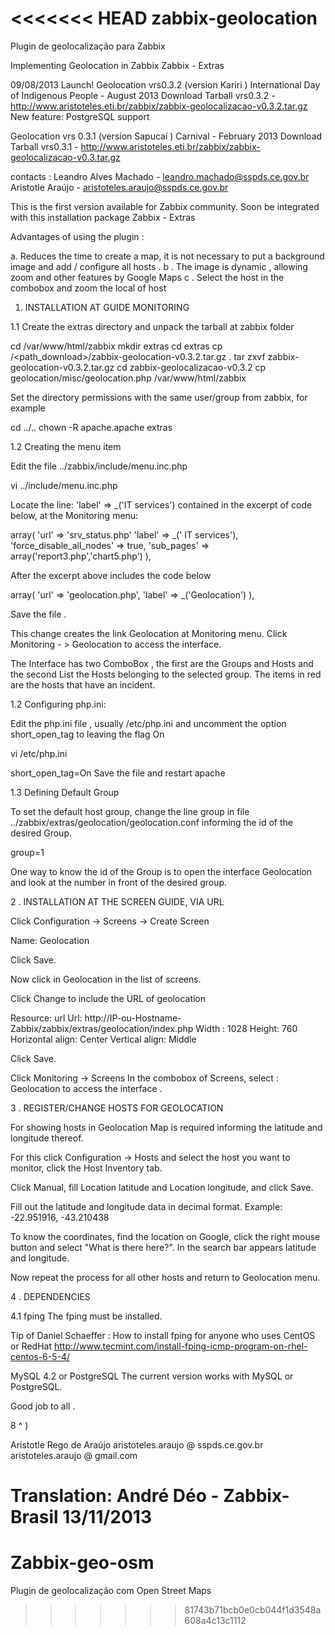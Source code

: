 <<<<<<< HEAD
zabbix-geolocation
==================

Plugin de geolocalização para Zabbix


Implementing Geolocation in Zabbix
Zabbix - Extras

09/08/2013
Launch!
Geolocation vrs0.3.2 (version Kariri )
International Day of Indigenous People - August 2013
Download Tarball vrs0.3.2 - http://www.aristoteles.eti.br/zabbix/zabbix-geolocalizacao-v0.3.2.tar.gz
New feature:
PostgreSQL support


Geolocation vrs 0.3.1 (version Sapucaí )
Carnival - February 2013
Download Tarball vrs0.3.1 - http://www.aristoteles.eti.br/zabbix/zabbix-geolocalizacao-v0.3.tar.gz

contacts :
Leandro Alves Machado - leandro.machado@sspds.ce.gov.br
Aristotle Araújo - aristoteles.araujo@sspds.ce.gov.br


This is the first version available for Zabbix community.
Soon be integrated with this installation package Zabbix - Extras

Advantages of using the plugin :

a. Reduces the time to create a map, it is not necessary to put a background image and add / configure all hosts .
b . The image is dynamic , allowing zoom and other features by Google Maps
c . Select the host in the combobox and zoom the local of host


1. INSTALLATION AT GUIDE MONITORING

1.1 Create the extras directory and unpack the tarball at zabbix folder

cd /var/www/html/zabbix
mkdir extras
cd extras
cp /<path_download>/zabbix-geolocation-v0.3.2.tar.gz .
tar zxvf zabbix-geolocation-v0.3.2.tar.gz
cd zabbix-geolocalizacao-v0.3.2
cp geolocation/misc/geolocation.php /var/www/html/zabbix

Set the directory permissions with the same user/group from zabbix, for example

cd ../..
chown -R apache.apache extras


1.2 Creating the menu item

Edit the file ../zabbix/include/menu.inc.php

vi ../include/menu.inc.php

Locate the line: 'label' => _('IT services') contained in the excerpt of code below, at the Monitoring menu:

array(
'url' => 'srv_status.php'
    'label' => _(' IT services'),
    'force_disable_all_nodes' => true,
    'sub_pages' => array('report3.php','chart5.php')
    ),

After the excerpt above includes the code below

array(
    'url' => 'geolocation.php',
    'label' => _('Geolocation')
    ),

Save the file .

This change creates the link Geolocation at Monitoring menu.
Click Monitoring - > Geolocation to access the interface.

The Interface has two ComboBox , the first are the Groups and Hosts
and the second List the Hosts belonging to the selected group.
The items in red are the hosts that have an incident.

1.2 Configuring php.ini:

Edit the php.ini file , usually /etc/php.ini and uncomment the option short_open_tag to leaving the flag On

vi /etc/php.ini

short_open_tag=On
Save the file and restart apache


1.3 Defining Default Group

To set the default host group, change the line group in file ../zabbix/extras/geolocation/geolocation.conf
informing the id of the desired Group.

group=1

One way to know the id of the Group is to open the interface
Geolocation and look at the number in front of the desired group.


2 . INSTALLATION AT THE SCREEN GUIDE, VIA URL

Click Configuration -> Screens -> Create Screen

Name: Geolocation

Click Save.

Now click in Geolocation in the list of screens.

Click Change to include the URL of geolocation

Resource: url
Url: http://IP-ou-Hostname-Zabbix/zabbix/extras/geolocation/index.php
Width : 1028
Height: 760
Horizontal align: Center
Vertical align: Middle

Click Save.

Click Monitoring -> Screens
In the combobox of Screens, select : Geolocation to access the interface .



3 . REGISTER/CHANGE HOSTS FOR GEOLOCATION

For showing hosts in Geolocation Map  is required informing the latitude and longitude thereof.

For this click Configuration -> Hosts and select the host you want to monitor, click the Host Inventory tab.

Click Manual, fill Location latitude and Location longitude, and click Save.

Fill out the latitude and longitude data in decimal format. Example: -22.951916, -43.210438

To know the coordinates, find the location on Google, click the right mouse button and select "What is there here?". In the search bar appears latitude and longitude.

Now repeat the process for all other hosts and return to Geolocation menu.

4 . DEPENDENCIES

4.1 fping
The fping must be installed.

Tip of Daniel Schaeffer :
How to install fping for anyone who uses CentOS or RedHat
http://www.tecmint.com/install-fping-icmp-program-on-rhel-centos-6-5-4/


MySQL 4.2 or PostgreSQL
The current version works with MySQL or PostgreSQL.


Good job to all .

8 ^ )

Aristotle Rego de Araújo
aristoteles.araujo @ sspds.ce.gov.br
aristoteles.araujo @ gmail.com

Translation: 
André Déo - Zabbix-Brasil
13/11/2013
=======
Zabbix-geo-osm
==============

Plugin de geolocalização com Open Street Maps
>>>>>>> 81743b71bcb0e0cb044f1d3548a608a4c13c1112
